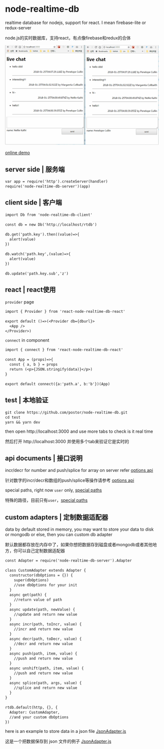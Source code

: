 # node-realtime-db

realtime database for nodejs, support for react. I mean firebase-lite or redux-server

node.js的实时数据库，支持react，有点像firebase和redux的合体

![screenshot](./screenshot.gif)

[online demo](https://test-qvothdqjjn.now.sh/)

## server side | 服务端

```
var app = require('http').createServer(handler)
require('node-realtime-db-server')(app)
```

## client side | 客户端

```
import Db from 'node-realtime-db-client'

const db = new Db('http://localhost/rtdb')

db.get('path.key').then((value)=>{
  alert(value)
})

db.watch('path.key',(value)=>{
  alert(value)
})

db.update('path.key.sub','z')

```

## react | react使用

`provider` page

```
import { Provider } from 'react-node-realtime-db-react'

export default ()=>(<Provider db={dburl}>
  <App />
</Provider>)

```

`connect` in component

```
import { connect } from 'react-node-realtime-db-react'

const App = (props)=>{
  const { a, b } = props
  return (<p>{JSON.stringify(data)}</p>)
}

export default connect({a:'path.a', b:'b'})(App)

```

## test | 本地验证

```
git clone https://github.com/postor/node-realtime-db.git
cd test
yarn && yarn dev
```

then open http://localhost:3000 and use more tabs to check is it real time

然后打开 http://localhost:3000 并使用多个tab来验证它是实时的


## api documents | 接口说明

incr/decr for number and push/splice for array on server refer [options api](./operations.md)

针对数字的incr/decr和数组的push/splice等操作请参考 [options api](./operations.md)

special paths, right now `user` only, [special paths](./special-paths.md)

特殊的路径，目前只有`user`，[special paths](./special-paths.md)

## custom adapters | 定制数据适配器

data by default stored in memory, you may want to store your data to disk or mongodb or else, then you can custom db adapter

默认数据都存放在内存中了，如果你想把数据存到磁盘或者mongodb或者其他地方，你可以自己定制数据适配器

```
const Adapter = require('node-realtime-db-server').Adapter

class CustomAdapter extends Adapter {
  constructor(dbOptions = {}) {
    super(dbOptions)
    //use dbOptions for your init    
  }
  async get(path) {
    //return value of path
  }
  async update(path, newValue) {
    //update and return new value
  }
  async incr(path, toIncr, value) {
    //incr and return new value
  }
  async decr(path, toDecr, value) {
    //decr and return new value
  }
  async push(path, item, value) {
    //push and return new value
  }
  async unshift(path, item, value) {
    //push and return new value
  }
  async splice(path, args, value) {
    //splice and return new value
  }
}

rtdb.default(http, {}, {
  Adapter: CustomAdapter,
  //and your custom dbOptions
})

```

here is an example to store data in a json file [JsonAdapter.js](./test/JsonAdapter.js)

这是一个把数据保存到 json 文件的例子 [JsonAdapter.js](./test/JsonAdapter.js)